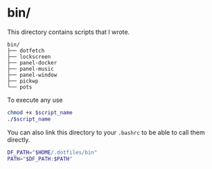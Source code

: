 # bin/
This directory contains scripts that I wrote.

```
bin/
├── dotfetch
├── lockscreen
├── panel-docker
├── panel-music
├── panel-window
├── pickwp
└── pots
```
To execute any use

```sh
chmod +x $script_name
./$script_name
```
You can also link this directory to your `.bashrc` to be able to call them directly.
```sh
DF_PATH="$HOME/.dotfiles/bin"
PATH="$DF_PATH:$PATH"
```